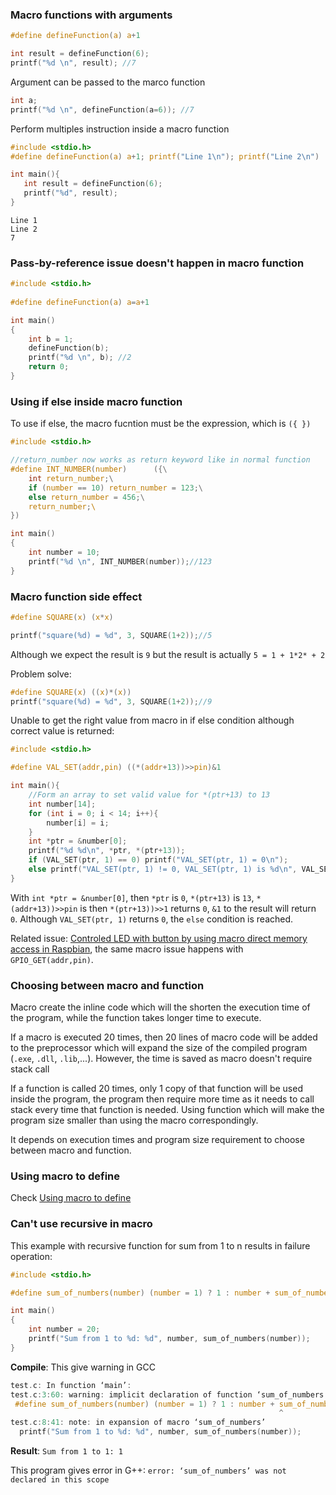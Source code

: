 ### Macro functions with arguments

```c
#define defineFunction(a) a+1

int result = defineFunction(6);
printf("%d \n", result); //7
```

Argument can be passed to the marco function

```c
int a;
printf("%d \n", defineFunction(a=6)); //7
```

Perform multiples instruction inside a macro function

```c
#include <stdio.h>
#define defineFunction(a) a+1; printf("Line 1\n"); printf("Line 2\n")

int main(){
   int result = defineFunction(6);
   printf("%d", result);
}		
```

```
Line 1
Line 2
7
```

### Pass-by-reference issue doesn't happen in macro function

```c
#include <stdio.h>
 
#define defineFunction(a) a=a+1

int main()
{
    int b = 1;
    defineFunction(b);
    printf("%d \n", b); //2
    return 0;
}
```

### Using if else inside macro function

To use if else, the macro fucntion must be the expression, which is ``({ })``

```c
#include <stdio.h>

//return_number now works as return keyword like in normal function
#define INT_NUMBER(number) 		({\
	int return_number;\
	if (number == 10) return_number = 123;\
	else return_number = 456;\
	return_number;\ 
})

int main()
{  
	int number = 10;
	printf("%d \n", INT_NUMBER(number));//123
}
```

### Macro function side effect

```c
#define SQUARE(x) (x*x)

printf("square(%d) = %d", 3, SQUARE(1+2));//5
```

Although we expect the result is ``9`` but the result is actually ``5 = 1 + 1*2* + 2``

Problem solve:

```c
#define SQUARE(x) ((x)*(x))
printf("square(%d) = %d", 3, SQUARE(1+2));//9
```

Unable to get the right value from macro in if else condition although correct value is returned:

```c
#include <stdio.h>

#define VAL_SET(addr,pin) ((*(addr+13))>>pin)&1

int main(){
    //Form an array to set valid value for *(ptr+13) to 13
    int number[14];
    for (int i = 0; i < 14; i++){
        number[i] = i;
    }   
	int *ptr = &number[0];
    printf("%d %d\n", *ptr, *(ptr+13));
    if (VAL_SET(ptr, 1) == 0) printf("VAL_SET(ptr, 1) = 0\n");
    else printf("VAL_SET(ptr, 1) != 0, VAL_SET(ptr, 1) is %d\n", VAL_SET(ptr, 1));
}
```

With ``int *ptr = &number[0]``, then ``*ptr`` is ``0``, ``*(ptr+13)`` is ``13``, ``*(addr+13))>>pin`` is then ``*(ptr+13))>>1`` returns ``0``, ``&1`` to the result will return ``0``. Although ``VAL_SET(ptr, 1)`` returns ``0``, the ``else`` condition is reached.

Related issue: [Controled LED with button by using macro direct memory access in Raspbian](https://github.com/TranPhucVinh/Raspberry-Pi-C/blob/main/Physical%20layer/GPIO/direct_register_access_control_led_with_button.c), the same macro issue happens with ``GPIO_GET(addr,pin)``.

### Choosing between macro and function

Macro create the inline code which will the shorten the execution time of the program, while the function takes longer time to execute.

If a macro is executed 20 times, then 20 lines of macro code will be added to the preprocessor which will expand the size of the compiled program (``.exe``, ``.dll``, ``.lib``,...). However, the time is saved as macro doesn't require stack call

If a function is called 20 times, only 1 copy of that function will be used inside the program, the program then require more time as it needs to call stack every time that function is needed. Using function which will make the program size smaller than using the macro correspondingly.

It depends on execution times and program size requirement to choose between macro and function.

### Using macro to define

Check [Using macro to define](https://github.com/TranPhucVinh/C/blob/master/Introduction/Macro/Using%20macro%20to%20define.md)

### Can't use recursive in macro

This example with recursive function for sum from 1 to n results in failure operation:

```c
#include <stdio.h>

#define sum_of_numbers(number) (number = 1) ? 1 : number + sum_of_numbers(number - 1)

int main()
{  
	int number = 20;
	printf("Sum from 1 to %d: %d", number, sum_of_numbers(number));
}
```
**Compile**: This give warning in GCC

```c
test.c: In function ‘main’:
test.c:3:60: warning: implicit declaration of function ‘sum_of_numbers’ [-Wimplicit-function-declaration]
 #define sum_of_numbers(number) (number = 1) ? 1 : number + sum_of_numbers(numbe
                                                            ^
test.c:8:41: note: in expansion of macro ‘sum_of_numbers’
  printf("Sum from 1 to %d: %d", number, sum_of_numbers(number));
```

**Result**: ``Sum from 1 to 1: 1``

This program gives error in G++: ``error: ‘sum_of_numbers’ was not declared in this scope``
